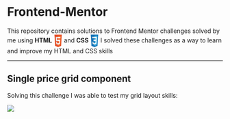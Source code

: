 # Frontend-Mentor
This repository contains solutions to Frontend Mentor challenges solved by me using 
**HTML** <img align="center" alt="Enoque-HTML" height="30" width="20" src="https://raw.githubusercontent.com/devicons/devicon/master/icons/html5/html5-original.svg"> 
and **CSS** <img align="center" alt="Enoque-CSS" height="30" width="20" src="https://raw.githubusercontent.com/devicons/devicon/master/icons/css3/css3-original.svg">
I solved these challenges as a way to learn and improve my HTML and CSS skills
<br>
<hr>

## Single price grid component
Solving this challenge I was able to test my grid layout skills:
<br>

<img width="700em" src="https://user-images.githubusercontent.com/98264322/182447717-cd4dbcfc-ec6b-4c66-8b6a-294409129721.png">
